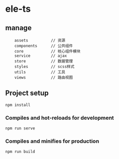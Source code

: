 # ele-ts

## manage

```
    assets          // 资源
    components      // 公共组件
    core            // 核心组件模块
    service         // ajax
    store           // 数据管理
    styles          // scss样式
    utils           // 工具
    views           // 路由视图
```

## Project setup
```
npm install
```

### Compiles and hot-reloads for development
```
npm run serve
```

### Compiles and minifies for production
```
npm run build
```

